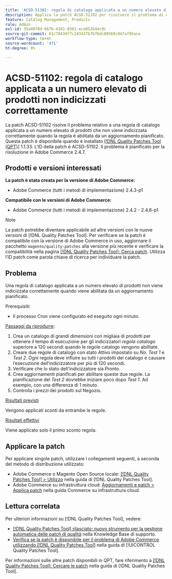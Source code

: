 ```yaml
---
title: 'ACSD-51102: regola di catalogo applicata a un numero elevato di prodotti non indicizzati correttamente'
description: Applica la patch ACSD-51102 per risolvere il problema di Adobe Commerce, in cui una regola di catalogo applicata a un numero elevato di prodotti non viene indicizzata correttamente quando la regola è abilitata da un aggiornamento pianificato.
feature: Catalog Management, Products
role: Admin
exl-id: 35a8078d-667b-4101-8562-ece052b44c9c
source-git-commit: 81c78439f7c243437b7b76dc80560c847af95ace
workflow-type: tm+mt
source-wordcount: '471'
ht-degree: 0%

---
```


# ACSD-51102: regola di catalogo applicata a un numero elevato di prodotti non indicizzati correttamente

La patch ACSD-51102 risolve il problema relativo a una regola di catalogo applicata a un numero elevato di prodotti che non viene indicizzata correttamente quando la regola è abilitata da un aggiornamento pianificato. Questa patch è disponibile quando è installato [[!DNL Quality Patches Tool (QPT)]](https://experienceleague.adobe.com/en/docs/commerce-knowledge-base/kb/announcements/commerce-announcements/magento-quality-patches-released-new-tool-to-self-serve-quality-patches) 1.1.33. L’ID della patch è ACSD-51102. Il problema è pianificato per la risoluzione in Adobe Commerce 2.4.7.

## Prodotti e versioni interessati

**La patch è stata creata per la versione di Adobe Commerce:**

* Adobe Commerce (tutti i metodi di implementazione) 2.4.3-p1

**Compatibile con le versioni di Adobe Commerce:**

* Adobe Commerce (tutti i metodi di implementazione) 2.4.2 - 2.4.6-p1

>[!NOTE]
>
>La patch potrebbe diventare applicabile ad altre versioni con le nuove versioni di [!DNL Quality Patches Tool]. Per verificare se la patch è compatibile con la versione di Adobe Commerce in uso, aggiornare il pacchetto `magento/quality-patches` alla versione più recente e verificare la compatibilità nella pagina [[!DNL Quality Patches Tool]: Cerca patch](https://experienceleague.adobe.com/tools/commerce-quality-patches/index.html). Utilizza l’ID patch come parola chiave di ricerca per individuare la patch.

## Problema

Una regola di catalogo applicata a un numero elevato di prodotti non viene indicizzata correttamente quando viene abilitata da un aggiornamento pianificato.

Prerequisiti:

* Il processo Cron viene configurato ed eseguito ogni minuto.

<u>Passaggi da riprodurre</u>:

1. Crea un catalogo di grandi dimensioni con migliaia di prodotti per ottenere il tempo di esecuzione per gli indicizzatori *regola catalogo* superiore a 120 secondi quando le regole catalogo vengono abilitate.
2. Creare due regole di catalogo con stato *Attivo* impostato su *No*.  *Test 1* e *Test 2*. Ogni regola deve influire su tutti i prodotti del catalogo e causare l’esecuzione dell’indicizzatore per più di 120 secondi.
3. Verificare che lo stato dell&#39;indicizzatore sia *Pronto*.
4. Crea aggiornamenti pianificati per abilitare queste due regole. La pianificazione del *Test 2* dovrebbe iniziare poco dopo *Test 1*. Ad esempio, con una differenza di 1 minuto.
5. Controlla i prezzi dei prodotti sul Negozio.

<u>Risultati previsti</u>

Vengono applicati sconti da entrambe le regole.

<u>Risultati effettivi</u>

Viene applicato solo il primo sconto regola.

## Applicare la patch

Per applicare singole patch, utilizzare i collegamenti seguenti, a seconda del metodo di distribuzione utilizzato:

* Adobe Commerce o Magento Open Source locale: [[!DNL Quality Patches Tool] > Utilizzo](</help/tools/quality-patches-tool/usage.md>) nella guida di [!DNL Quality Patches Tool].
* Adobe Commerce su infrastruttura cloud: [Aggiornamenti e patch > Applica patch](https://experienceleague.adobe.com/docs/commerce-cloud-service/user-guide/develop/upgrade/apply-patches.html) nella guida Commerce su infrastruttura cloud.

## Lettura correlata

Per ulteriori informazioni su [!DNL Quality Patches Tool], vedere:

* [[!DNL Quality Patches Tool] rilasciato: nuovo strumento per la gestione automatica delle patch di qualità](https://experienceleague.adobe.com/en/docs/commerce-knowledge-base/kb/announcements/commerce-announcements/magento-quality-patches-released-new-tool-to-self-serve-quality-patches) nella Knowledge Base di supporto.
* [Verifica se la patch è disponibile per il problema di Adobe Commerce utilizzando  [!DNL Quality Patches Tool]](/help/tools/quality-patches-tool/patches-available-in-qpt/check-patch-for-magento-issue-with-magento-quality-patches.md) nella guida di [!UICONTROL Quality Patches Tool].


Per informazioni sulle altre patch disponibili in QPT, fare riferimento a [[!DNL Quality Patches Tool]: Cercare le patch](<https://experienceleague.adobe.com/tools/commerce-quality-patches/index.html>) nella guida di [!DNL Quality Patches Tool].
